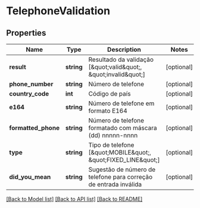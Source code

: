 # TelephoneValidation

## Properties
Name | Type | Description | Notes
------------ | ------------- | ------------- | -------------
**result** | **string** | Resultado da validação [\&quot;valid\&quot;, \&quot;invalid\&quot;] | [optional] 
**phone_number** | **string** | Número de telefone | [optional] 
**country_code** | **int** | Código de país | [optional] 
**e164** | **string** | Número de telefone em formato E164 | [optional] 
**formatted_phone** | **string** | Número de telefone formatado com máscara (dd) nnnnn-nnnn | [optional] 
**type** | **string** | Tipo de telefone [\&quot;MOBILE\&quot;, \&quot;FIXED_LINE\&quot;] | [optional] 
**did_you_mean** | **string** | Sugestão de número de telefone para correção de entrada inválida | [optional] 

[[Back to Model list]](../../README.md#documentation-for-models) [[Back to API list]](../../README.md#documentation-for-api-endpoints) [[Back to README]](../../README.md)

